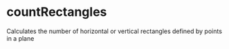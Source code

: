 # countRectangles
Calculates the number of horizontal or vertical rectangles defined by points in a plane 
